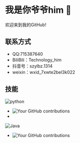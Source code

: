 # 我是你爷爷him 👋

欢迎来到我的GitHub!



## 联系方式
- QQ:715387640
- BiliBili：Technology_him
- 抖音号：szylbz.1314
- weixin：wxid_7xwte2bel3k022

## 技能



![python](https://img.shields.io/badge/python-blue)
- ![Your GitHub contributions](https://www.python.org/static/img/python-logo.png)
- 
![Java](https://img.shields.io/badge/Java-orange)
- ![Your GitHub contributions](https://bpic.588ku.com/element_origin_min_pic/00/27/39/4556d155abd096a.jpg)

